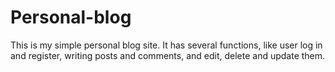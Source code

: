 # Personal-blog
This is my simple personal blog site. It has several functions, like user log in and register, writing posts and comments, and edit, delete and update them.
